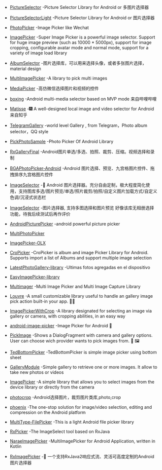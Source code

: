 - [PictureSelector](https://github.com/LuckSiege/PictureSelector) -Picture Selector Library for Android or 多图片选择器

- [PictureSelectorLight](https://github.com/LuckSiege/PictureSelectorLight) -Picture Selector Library for Android or 图片选择器

- [PhotoPicker](https://github.com/donglua/PhotoPicker) -Image Picker like Wechat

- [ImagePicker](https://github.com/martin90s/ImagePicker) -Super Image Picker is a powerful image selector. Support for huge image preview (such as 10000 * 5000px), support for image cropping, configurable avatar mode and normal mode, support for a variety of image load library

- [AlbumSelector](https://github.com/lijunguan/AlbumSelector) -图片选择库，可以用来选择头像，或者多张图片选择， material design

- [MultiImagePicker](https://github.com/yazeed44/MultiImagePicker) -A library to pick multi images

- [MediaPicker](https://github.com/xushihai/MediaPicker) -高仿微信选择图片和视频的控件

- [boxing](https://github.com/Bilibili/boxing) -Android multi-media selector based on MVP mode 来自哔哩哔哩

- [Matisse](https://github.com/zhihu/Matisse) -:fireworks: A well-designed local image and video selector for Android 来自知乎

- [TelegramGallery](https://github.com/TangXiaoLv/TelegramGallery) -world level Gallery , from Telegram，Photo album selector，QQ style

- [PickPhotoSample](https://github.com/Werb/PickPhotoSample) -Photo Picker Of Android Library

- [RxGalleryFinal](https://github.com/FinalTeam/RxGalleryFinal) -Android图片单选/多选、拍照、裁剪、压缩。视频选择和录制

- [BGAPhotoPicker-Android](https://github.com/bingoogolapple/BGAPhotoPicker-Android) -Android 图片选择、预览、九宫格图片控件、拖拽排序九宫格图片控件

- [ImageSelector](https://github.com/smuyyh/ImageSelector) -:foggy: Android 图片选择器。充分自由定制，极大程度简化使用，支持图库多选/图片预览/单选/照片裁剪/拍照/自定义图片加载方式/自定义色调/沉浸式状态栏

- [ImageSelector](https://github.com/huzhenjie/ImageSelector) -图片选择器, 支持多图选择和图片预览 好像该库无相册选择功能，待我后续测试后再作评价

- [AndroidPicturePicker](https://github.com/ValuesFeng/AndroidPicturePicker) -android powerful picture picker

- [MultiPhotoPicker](https://github.com/nileshpambhar/MultiPhotoPicker)

- [ImagePicker-OLX](https://github.com/RameshBhupathi/ImagePicker-OLX)

- [CroPicker](https://github.com/dev-juyoung/CroPicker) -CroPicker is album and image Picker Library for Android. Supports import a list of Albums and support multiple image selection

- [LatestPhotoGallery-library](https://github.com/oswaldo89/LatestPhotoGallery-library) -Ultimas fotos agregadas en el dispositivo

- [EasyImagePicker-library](https://github.com/oswaldo89/EasyImagePicker-library)

- [Multimager](https://github.com/vansikrishna/Multimager) -Multi Image Picker and Multi Image Capture Library

- [Louvre](https://github.com/andremion/Louvre) -A small customizable library useful to handle an gallery image pick action built-in your app. 🌄🌠

- [ImagePickerWithCrop](https://github.com/Tofira/ImagePickerWithCrop) -A library designated for selecting an image via gallery or camera, with cropping abilities, in an easy way

- [android-image-picker](https://github.com/esafirm/android-image-picker) -Image Picker for Android 🤖

- [PickImage](https://github.com/jrvansuita/PickImage) -Shows a DialogFragment with camera and gallery options. User can choose wich provider wants to pick images from. 📸 🖼️

- [TedBottomPicker](https://github.com/ParkSangGwon/TedBottomPicker) -TedBottomPicker is simple image picker using bottom sheet

- [GalleryModule](https://github.com/guiguegon/GalleryModule) -Simple gallery to retrieve one or more images. It allow to take new photos or videos

- [ImagePicker](https://github.com/nguyenhoanglam/ImagePicker) -A simple library that allows you to select images from the device library or directly from the camera

- [photocrop](https://github.com/pengyuantao/photocrop) -Android选择图片，裁剪图片类库,photo,crop

- [phoenix](https://github.com/guoxiaoxing/phoenix) -The one-stop solution for image/video selection, editing and compression on the Android platform

- [MultiType-FilePicker](https://github.com/fishwjy/MultiType-FilePicker) -This is a light Android file picker library

- [RxPicker](https://github.com/imuhao/RxPicker) -The ImageSelect tool based on RxJava

- [NaraeImagePicker](https://github.com/WindSekirun/NaraeImagePicker) -MultiImagePicker for Android Application, written in Kotlin

- [RxImagePicker](https://github.com/qingmei2/RxImagePicker) -🌟 一个支持RxJava2响应式流、灵活可高度定制的Android图片选择器
